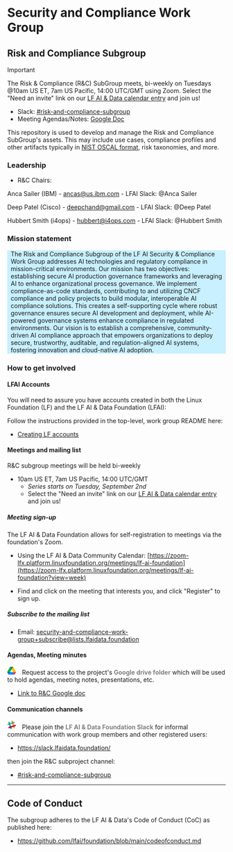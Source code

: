# Security and Compliance Work Group

## Risk and Compliance Subgroup

> [!IMPORTANT]
> The Risk & Compliance (R&C) SubGroup meets, bi-weekly on Tuesdays @10am US ET, 7am US Pacific, 14:00 UTC/GMT using Zoom. Select the "Need an invite" link on our [LF AI & Data calendar entry](https://zoom-lfx.platform.linuxfoundation.org/meeting/92920325389?password=c20c64b0-eec4-4b87-bb45-1b14ca247654)  and join us!
>   - Slack: [#risk-and-compliance-subgroup](https://lfaifoundation.slack.com/archives/C09DTG6A6RE)
>   - Meeting Agendas/Notes: [Google Doc](https://docs.google.com/document/d/1ZwTE084sDxHIk-BfCVSkpofbAz0BuWsWUdYnYeSgl6w/edit?tab=t.0#heading=h.5ac6du8f8k7t)


This repository is used to develop and manage the Risk and Compliance SubGroup's assets. This may include use cases, compliance profiles and other artifacts typically in [NIST OSCAL format](https://pages.nist.gov/OSCAL-Reference/models/), risk taxonomies, and more.

### Leadership

- R&C Chairs: 

Anca Sailer (IBM)
    - ancas@us.ibm.com
    - LFAI Slack: @Anca Sailer

Deep Patel (Cisco)
    - deepchand@gmail.com
    - LFAI Slack: @Deep Patel

Hubbert Smith (i4ops)
    - hubbert@i4ops.com
    - LFAI Slack: @Hubbert Smith

### Mission statement

 <div style="background-color: #C8F0FF;">
 <p style="margin: 8px;">
  The Risk and Compliance Subgroup of the LF AI Security & Compliance Work Group addresses AI technologies and regulatory compliance in mission-critical environments. Our mission has two objectives: establishing secure AI production governance frameworks and leveraging AI to enhance organizational process governance. We implement compliance-as-code standards, contributing to and utilizing CNCF compliance and policy projects to build modular, interoperable AI compliance solutions. This creates a self-supporting cycle where robust governance ensures secure AI development and deployment, while AI-powered governance systems enhance compliance in regulated environments. Our vision is to establish a comprehensive, community-driven AI compliance approach that empowers organizations to deploy secure, trustworthy, auditable, and regulation-aligned AI systems, fostering innovation and cloud-native AI adoption.</p>
</div>

### How to get involved

#### LFAI Accounts

You will need to assure you have accounts created in both the Linux Foundation (LF) and the LF AI & Data Foundation (LFAI):

Follow the instructions provided in the top-level, work group README here:
- [Creating LF accounts](https://github.com/lfai/security-and-compliance?tab=readme-ov-file#creating-lf-accounts)


#### Meetings and mailing list

R&C subgroup meetings will be held bi-weekly

- 10am US ET, 7am US Pacific, 14:00 UTC/GMT
    - *Series starts on Tuesday, September 2nd*
    - Select the "Need an invite" link on our [LF AI & Data calendar entry](https://zoom-lfx.platform.linuxfoundation.org/meeting/92920325389?password=c20c64b0-eec4-4b87-bb45-1b14ca247654) and join us!

##### Meeting sign-up

The LF AI & Data Foundation allows for self-registration to meetings via the foundation's Zoom.

- Using the LF AI & Data Community Calendar: [https://zoom-lfx.platform.linuxfoundation.org/meetings/lf-ai-foundation](https://zoom-lfx.platform.linuxfoundation.org/meetings/lf-ai-foundation?view=week)

- Find and click on the meeting that interests you, and click "Register" to sign up.

##### Subscribe to the mailing list

- Email: [security-and-compliance-work-group+subscribe@lists.lfaidata.foundation ](mailto:security-and-compliance-work-group+subscribe@lists.lfaidata.foundation )

#### Agendas, Meeting minutes

<div><img src="../../images/logos/google-drive-40x36.png" style="width: 20px; margin-right: 10px;" alt="Google drive logo">
Request access to the project's <span style="color: gray;"><strong>Google drive folder</strong></span> which will be used to hold agendas, meeting notes, presentations, etc.

- [Link to R&C Google doc](https://docs.google.com/document/d/1Y5EBzZPD0PjsCOsVwu4O1SiL0YUySzxwTfJmaVu44BA/edit?tab=t.0)

#### Communication channels

<div><img src="../../images/logos/slack-logo-40x40.png" style="width: 20px; margin-right: 10px;" alt="Slack logo">
Please join the <span style="color: gray;"><strong>LF AI & Data Foundation Slack</strong></span> for informal communication with work group members and other registered users:</p>
</div>

- https://slack.lfaidata.foundation/

then join the R&C subproject channel:

- [#risk-and-compliance-subgroup](https://lfaifoundation.slack.com/archives/C09DTG6A6RE)

---

## Code of Conduct

The subgroup adheres to the LF AI & Data's Code of Conduct (CoC) as published here:

- https://github.com/lfai/foundation/blob/main/codeofconduct.md
